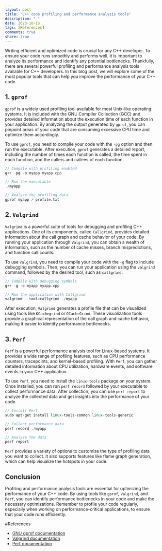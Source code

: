 ```yaml
---
layout: post
title: "C++ code profiling and performance analysis tools"
description: " "
date: 2023-10-16
tags: [References]
comments: true
share: true
---
```


Writing efficient and optimized code is crucial for any C++ developer. To ensure your code runs smoothly and performs well, it is important to analyze its performance and identify any potential bottlenecks. Thankfully, there are several powerful profiling and performance analysis tools available for C++ developers. In this blog post, we will explore some of the most popular tools that can help you improve the performance of your C++ code.

## 1. `gprof`

`gprof` is a widely used profiling tool available for most Unix-like operating systems. It is included with the GNU Compiler Collection (GCC) and provides detailed information about the execution time of each function in your application. By analyzing the output generated by `gprof`, you can pinpoint areas of your code that are consuming excessive CPU time and optimize them accordingly.

To use `gprof`, you need to compile your code with the `-pg` option and then run the executable. After execution, `gprof` generates a detailed report, including the number of times each function is called, the time spent in each function, and the callers and callees of each function.

```cpp
// Compile with profiling enabled
g++ -pg -o myapp myapp.cpp

// Run the executable
./myapp

// Analyze the profiling data
gprof myapp > profile.txt
```

## 2. `Valgrind`

`Valgrind` is a powerful suite of tools for debugging and profiling C++ applications. One of its components, called `Callgrind`, provides detailed information about the call graph and cache behavior of your code. By running your application through `Valgrind`, you can obtain a wealth of information, such as the number of cache misses, branch mispredictions, and function call counts.

To use `Valgrind`, you need to compile your code with the `-g` flag to include debugging symbols. Then, you can run your application using the `valgrind` command, followed by the desired tool, such as `callgrind`:

```cpp
// Compile with debugging symbols
g++ -g -o myapp myapp.cpp

// Run the application with Callgrind
valgrind --tool=callgrind ./myapp
```

After execution, `Valgrind` generates a profile file that can be visualized using tools like `KCachegrind` or `QCacheGrind`. These visualization tools provide a graphical representation of the call graph and cache behavior, making it easier to identify performance bottlenecks.

## 3. `Perf`

`Perf` is a powerful performance analysis tool for Linux-based systems. It provides a wide range of profiling features, such as CPU performance counters, tracepoints, and kernel-based profiling. With `Perf`, you can gather detailed information about CPU utilization, hardware events, and software events in your C++ application.

To use `Perf`, you need to install the `linux-tools` package on your system. Once installed, you can run `perf record` followed by your executable to collect performance data. After collection, you can use `perf report` to analyze the collected data and get insights into the performance of your code.

```cpp
// Install Perf
sudo apt-get install linux-tools-common linux-tools-generic

// Collect performance data
perf record ./myapp

// Analyze the data
perf report
```

`Perf` provides a variety of options to customize the type of profiling data you want to collect. It also supports features like flame graph generation, which can help visualize the hotspots in your code.

## Conclusion

Profiling and performance analysis tools are essential for optimizing the performance of your C++ code. By using tools like `gprof`, `Valgrind`, and `Perf`, you can identify performance bottlenecks in your code and make the necessary optimizations. Remember to profile your code regularly, especially when working on performance-critical applications, to ensure that your code runs efficiently.

#References
- [GNU gprof documentation](https://sourceware.org/binutils/docs/gprof/)
- [Valgrind documentation](http://valgrind.org/docs/manual/index.html)
- [Perf documentation](https://perf.wiki.kernel.org/index.php/Main_Page)